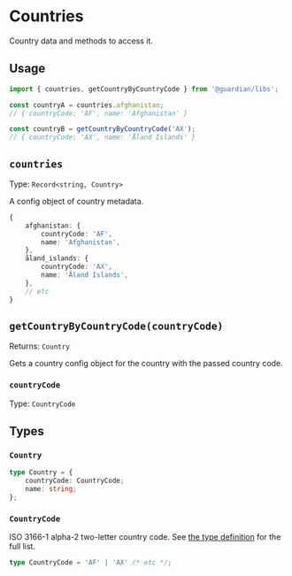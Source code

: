# Countries

Country data and methods to access it.

## Usage

```js
import { countries, getCountryByCountryCode } from '@guardian/libs';

const countryA = countries.afghanistan;
// { countryCode: 'AF', name: 'Afghanistan' }

const countryB = getCountryByCountryCode('AX');
// { countryCode: 'AX', name: 'Åland Islands' }
```

## `countries`

Type: `Record<string, Country>`

A config object of country metadata.

```typescript
{
    afghanistan: {
		countryCode: 'AF',
		name: 'Afghanistan',
	},
	åland_islands: {
		countryCode: 'AX',
		name: 'Åland Islands',
	},
    // etc
}
```

## `getCountryByCountryCode(countryCode)`

Returns: `Country`

Gets a country config object for the country with the passed country code.

### `countryCode`

Type: `CountryCode`

## Types

### `Country`

```typescript
type Country = {
    countryCode: CountryCode;
    name: string;
};
```

### `CountryCode`

ISO 3166-1 alpha-2 two-letter country code. See [the type definition](../@types/countries.ts) for the full list.

```typescript
type CountryCode = 'AF' | 'AX' /* etc */;
```
